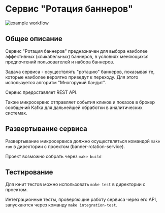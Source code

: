# Cервис "Ротация баннеров"

![example workflow](https://github.com/yuriiwanchev/banner-rotation-service/actions/workflows/project_ci.yaml/badge.svg)

## Общее описание

Сервис "Ротация баннеров" предназначен для выбора наиболее эффективных (кликабельных) баннеров, в условиях меняющихся предпочтений пользователей и набора баннеров.

Задача сервиса - осуществлять "ротацию" баннеров, показывая те, которые наиболее вероятно приведут к переходу. Для этого используется алгоритм "Многорукий бандит".

Сервис предоставляет REST API.

Также микросервис отправляет события кликов и показов в брокер сообщений Kafka для дальнейшей обработки в аналитических системах.

## Развертывание сервиса

Развертывание микросервиса должно осуществляться командой `make run` в директории с проектом (banner-rotation-service).

Проект возможно собрать через `make build`

## Тестирование

Для юнит тестов можно использовать `make test` в директории с проектом.

Интеграционные тесты, проверяющие работу сервиса через его API, запускаются через команду `make integration-test`.
